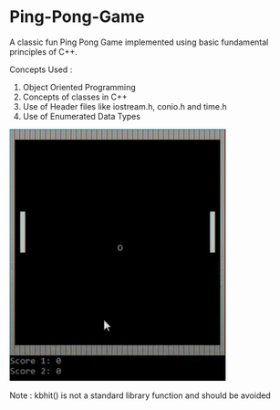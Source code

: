 # Ping-Pong-Game
A classic fun Ping Pong Game implemented using basic fundamental principles of C++.

Concepts Used :
1) Object Oriented Programming
2) Concepts of classes in C++
3) Use of Header files like iostream.h, conio.h and time.h 
4) Use of Enumerated Data Types

![Test Image 1](Game.png)

Note : kbhit() is not a standard library function and should be avoided
